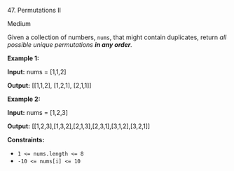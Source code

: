 47\. Permutations II

Medium

Given a collection of numbers, `nums`, that might contain duplicates, return _all possible unique permutations **in any order**._

**Example 1:**

**Input:** nums = [1,1,2]

**Output:** [[1,1,2], [1,2,1], [2,1,1]]

**Example 2:**

**Input:** nums = [1,2,3]

**Output:** [[1,2,3],[1,3,2],[2,1,3],[2,3,1],[3,1,2],[3,2,1]]

**Constraints:**

*   `1 <= nums.length <= 8`
*   `-10 <= nums[i] <= 10`